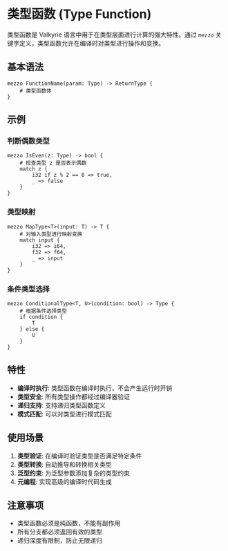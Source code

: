 # 类型函数 (Type Function)

类型函数是 Valkyrie 语言中用于在类型层面进行计算的强大特性。通过 `mezzo` 关键字定义，类型函数允许在编译时对类型进行操作和变换。

## 基本语法

```valkyrie
mezzo FunctionName(param: Type) -> ReturnType {
    # 类型函数体
}
```

## 示例

### 判断偶数类型

```valkyrie
mezzo IsEven(z: Type) -> bool {
    # 检查类型 z 是否表示偶数
    match z {
        i32 if z % 2 == 0 => true,
        _ => false
    }
}
```

### 类型映射

```valkyrie
mezzo MapType<T>(input: T) -> T {
    # 对输入类型进行映射变换
    match input {
        i32 => i64,
        f32 => f64,
        _ => input
    }
}
```

### 条件类型选择

```valkyrie
mezzo ConditionalType<T, U>(condition: bool) -> Type {
    # 根据条件选择类型
    if condition {
        T
    } else {
        U
    }
}
```

## 特性

- **编译时执行**: 类型函数在编译时执行，不会产生运行时开销
- **类型安全**: 所有类型操作都经过编译器验证
- **递归支持**: 支持递归类型函数定义
- **模式匹配**: 可以对类型进行模式匹配

## 使用场景

1. **类型验证**: 在编译时验证类型是否满足特定条件
2. **类型转换**: 自动推导和转换相关类型
3. **泛型约束**: 为泛型参数添加复杂的类型约束
4. **元编程**: 实现高级的编译时代码生成

## 注意事项

- 类型函数必须是纯函数，不能有副作用
- 所有分支都必须返回有效的类型
- 递归深度有限制，防止无限递归